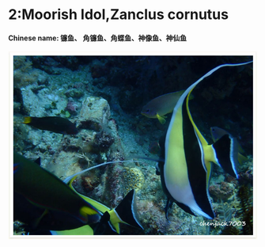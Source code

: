 # 2:Moorish Idol,Zanclus cornutus

#### Chinese name: 镰鱼、 角镰鱼、角蝶鱼、神像鱼、神仙鱼

![](../../.gitbook/assets/moorish-idol.jpg)

